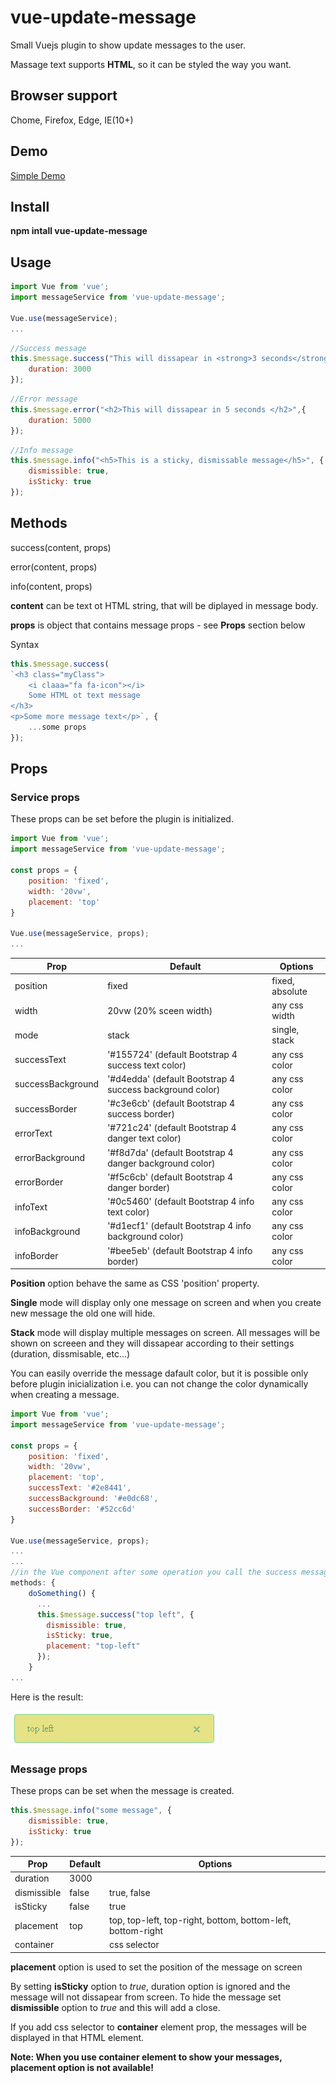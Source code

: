 # vue-update-message
Small Vuejs plugin to show update messages to the user. 

Massage text supports **HTML**, so it can be styled the way you want. 

## Browser support

Chome, Firefox, Edge, IE(10+)

## Demo
[Simple Demo](https://angelangelov.github.io/vue-update-message/)

## Install
**npm intall vue-update-message**

## Usage

```javascript
import Vue from 'vue';
import messageService from 'vue-update-message';

Vue.use(messageService);
...
```

```javascript
//Success message
this.$message.success("This will dissapear in <strong>3 seconds</strong>", {
    duration: 3000
});
```

```javascript
//Error message
this.$message.error("<h2>This will dissapear in 5 seconds </h2>",{
    duration: 5000
});
```

```javascript
//Info message
this.$message.info("<h5>This is a sticky, dismissable message</h5>", {
    dismissible: true,
    isSticky: true
});
```

## Methods

success(content, props) 

error(content, props) 

info(content, props) 

**content** can be text ot HTML string, that will be diplayed in message body.

**props** is object that contains message props - see **Props** section below 

Syntax

```javascript
this.$message.success(
`<h3 class="myClass">
    <i claaa="fa fa-icon"></i> 
    Some HTML ot text message
</h3> 
<p>Some more message text</p>`, { 
    ...some props
});
```

## Props

### Service props
These props can be set before the plugin is initialized.

```javascript
import Vue from 'vue';
import messageService from 'vue-update-message';

const props = {
    position: 'fixed',
    width: '20vw',
    placement: 'top'
}

Vue.use(messageService, props);
...
```
| Prop              | Default                                                  | Options          |
| ----------------- | -------------------------------------------------------- | ---------------- |
| position          | fixed                                                    | fixed, absolute  |
| width             | 20vw (20% sceen width)                                   | any css width    |   
| mode              | stack                                                    | single, stack    |
| successText       | '#155724' (default Bootstrap 4 success text color)       | any css color    |
| successBackground | '#d4edda' (default Bootstrap 4 success background color) | any css color    |
| successBorder     | '#c3e6cb' (default Bootstrap 4 success border)           | any css color    |
| errorText         | '#721c24' (default Bootstrap 4 danger text color)        | any css color    |
| errorBackground   | '#f8d7da' (default Bootstrap 4 danger background color)  | any css color    |
| errorBorder       | '#f5c6cb' (default Bootstrap 4 danger border)            | any css color    |
| infoText          | '#0c5460' (default Bootstrap 4 info text color)          | any css color    |
| infoBackground    | '#d1ecf1' (default Bootstrap 4 info background color)    | any css color    |
| infoBorder        | '#bee5eb' (default Bootstrap 4 info border)              | any css color    |

**Position** option behave the same as CSS 'position' property.

**Single** mode will display only one message on screen and when you create new message the old one will hide. 

**Stack** mode will display multiple messages on screen. All messages will be shown on screeen and they will dissapear according to their settings (duration, dissmisable, etc...)

You can easily override the message dafault color, but it is possible only before plugin inicialization i.e. you can not change the color dynamically when creating a message.

```javascript
import Vue from 'vue';
import messageService from 'vue-update-message';

const props = {
    position: 'fixed',
    width: '20vw',
    placement: 'top',
    successText: '#2e8441',
    successBackground: '#e0dc68',
    successBorder: '#52cc6d'
}

Vue.use(messageService, props);
...
...
//in the Vue component after some operation you call the success message like this
methods: {
    doSomething() {
      ...
      this.$message.success("top left", {
        dismissible: true,
        isSticky: true,
        placement: "top-left"
      });
    }
...
```

Here is the result: 

![alt text](https://github.com/AngelAngelov/vue-update-message/blob/master/src/assets/success-color-change.png "Success message color change")

### Message props
These props can be set when the message is created.
```javascript
this.$message.info("some message", {
    dismissible: true,
    isSticky: true
});
```

| Prop          | Default  | Options                                                     |
| ------------- | -------- | ----------------------------------------------------------- |
| duration      | 3000     |                                                             |
| dismissible   | false    | true, false                                                 |   
| isSticky      | false    | true                                                        |
| placement     | top      | top, top-left, top-right, bottom, bottom-left, bottom-right |
| container     |          | css selector                                                |

**placement** option is used to set the position of the message on screen

By setting **isSticky** option to *true*, duration option is ignored and the message will not dissapear from screen. To hide the message set   **dismissible** option to *true* and this will add a close.

If you add css selector to **container** element prop, the messages will be displayed in that HTML element.

**Note: When you use container element to show your messages, placement option is not available!**
